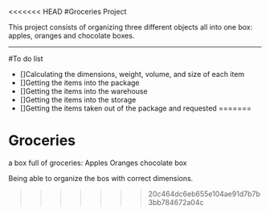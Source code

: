 <<<<<<< HEAD
#Groceries Project

This project consists of organizing three different objects all into one box: apples, oranges and chocolate boxes.

---

#To do list
- []Calculating the dimensions, weight, volume, and size of each item
- []Getting the items into the package
- []Getting the items into the warehouse
- []Getting the items into the storage 
- []Getting the items taken out of the package and requested
=======
# Groceries
a box full of groceries:
Apples 
Oranges 
chocolate box

Being able to organize the bos with correct dimensions.
>>>>>>> 20c464dc6eb655e104ae91d7b7b3bb784672a04c

